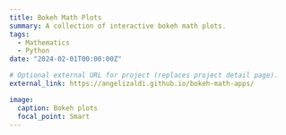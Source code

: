 ```yaml
---
title: Bokeh Math Plots
summary: A collection of interactive bokeh math plots.
tags:
  - Mathematics
  - Python
date: "2024-02-01T00:00:00Z"

# Optional external URL for project (replaces project detail page).
external_link: https://angelizaldi.github.io/bokeh-math-apps/

image:
  caption: Bokeh plots
  focal_point: Smart
---
```

